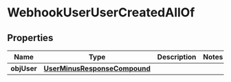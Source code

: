 
# WebhookUserUserCreatedAllOf

## Properties
Name | Type | Description | Notes
------------ | ------------- | ------------- | -------------
**objUser** | [**UserMinusResponseCompound**](UserMinusResponseCompound.md) |  | 



